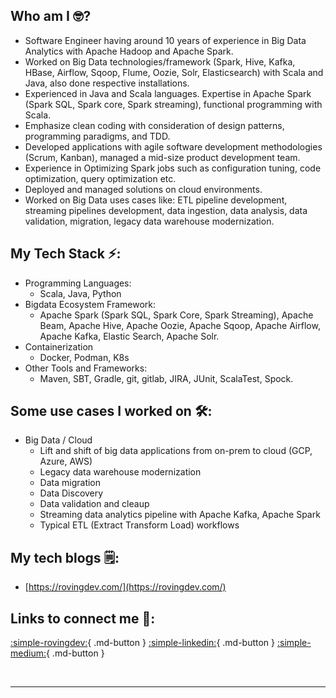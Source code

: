 ## Who am I 🤓?
- Software Engineer having around 10 years of experience in Big Data Analytics with Apache Hadoop and Apache Spark.
- Worked on Big Data technologies/framework (Spark, Hive, Kafka, HBase, Airflow, Sqoop, Flume, Oozie, Solr, Elasticsearch) with Scala and Java, also done respective installations.
- Experienced in Java and Scala languages. Expertise in Apache Spark (Spark SQL, Spark core, Spark streaming), functional programming with Scala.
- Emphasize clean coding with consideration of design patterns, programming paradigms, and TDD.
- Developed applications with agile software development methodologies (Scrum, Kanban), managed a mid-size product development team.
- Experience in Optimizing Spark jobs such as configuration tuning, code optimization, query optimization etc.
- Deployed and managed solutions on cloud environments.
- Worked on Big Data uses cases like: ETL pipeline development, streaming pipelines development, data ingestion, data analysis, data validation, migration, legacy data warehouse modernization.


## My Tech Stack ⚡️:
- Programming Languages:
    - Scala, Java, Python
- Bigdata Ecosystem Framework:
    - Apache Spark (Spark SQL, Spark Core, Spark Streaming), Apache Beam, Apache Hive, Apache Oozie, Apache Sqoop, Apache Airflow, Apache Kafka, Elastic Search, Apache Solr.
- Containerization
    - Docker, Podman, K8s
- Other Tools and Frameworks:
    - Maven, SBT, Gradle, git, gitlab, JIRA, JUnit, ScalaTest, Spock.

## Some use cases I worked on 🛠:
- Big Data / Cloud
    - Lift and shift of big data applications from on-prem to cloud (GCP, Azure, AWS)
    - Legacy data warehouse modernization
    - Data migration
    - Data Discovery
    - Data validation and cleaup
    - Streaming data analytics pipeline with Apache Kafka, Apache Spark
    - Typical ETL (Extract Transform Load) workflows

## My tech blogs 🗒:
- [https://rovingdev.com/](https://rovingdev.com/)

## Links to connect me 🚀:
[:simple-rovingdev:](https://rovingdev.com/){ .md-button }
[:simple-linkedin:](https://www.linkedin.com/in/sukumaar){ .md-button } 
[:simple-medium:](https://medium.com/@sukumaar){ .md-button } 


<br>

---
